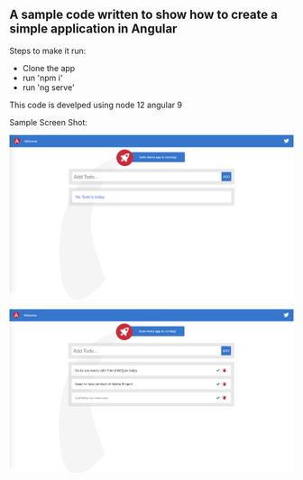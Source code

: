 ## A sample code written to show how to create a simple application in Angular

Steps to make it run:
- Clone the app
- run 'npm i'
- run 'ng serve'

This code is develped using 
node 12
angular 9

Sample Screen Shot:

![Alt text](/src/assets/screenshot.png?raw=true "ScreenShot")

![Alt text](/src/assets/screenshot1.png?raw=true "ScreenShot")